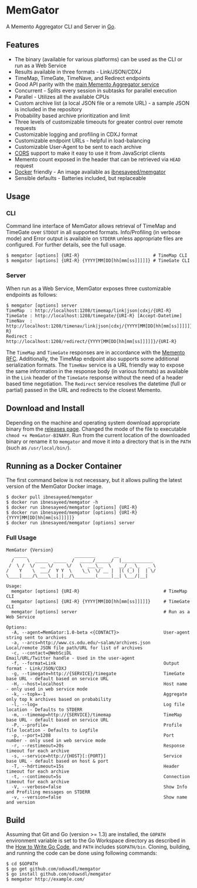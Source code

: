 # MemGator

A Memento Aggregator CLI and Server in [Go](https://golang.org/).

## Features

* The binary (available for various platforms) can be used as the CLI or run as a Web Service
* Results available in three formats - Link/JSON/CDXJ
* TimeMap, TimeGate, TimeNave, and Redirect endpoints
* Good API parity with the [main Memento Aggregator service](http://timetravel.mementoweb.org/guide/api/)
* Concurrent - Splits every session in subtasks for parallel execution
* Parallel - Utilizes all the available CPUs
* Custom archive list (a local JSON file or a remote URL) - a sample JSON is included in the repository
* Probability based archive prioritization and limit
* Three levels of customizable timeouts for greater control over remote requests
* Customizable logging and profiling in CDXJ format
* Customizable endpoint URLs - helpful in load-balancing
* Customizable User-Agent to be sent to each archive
* [CORS](http://www.w3.org/TR/cors/) support to make it easy to use it from JavaScript clients
* Memento count exposed in the header that can be retrieved via `HEAD` request
* [Docker](https://www.docker.com/) friendly - An image available as [ibnesayeed/memgator](https://hub.docker.com/r/ibnesayeed/memgator/)
* Sensible defaults - Batteries included, but replaceable

## Usage

### CLI

Command line interface of MemGator allows retrieval of TimeMap and TimeGate over `STDOUT` in all supported formats. Info/Profiling (in verbose mode) and Error output is available on `STDERR` unless appropriate files are configured. For further details, see the full usage.

```
$ memgator [options] {URI-R}                            # TimeMap CLI
$ memgator [options] {URI-R} {YYYY[MM[DD[hh[mm[ss]]]]]} # TimeGate CLI
```

### Server

When run as a Web Service, MemGator exposes three customizable endpoints as follows:

```
$ memgator [options] server
TimeMap  : http://localhost:1208/timemap/link|json|cdxj/{URI-R}
TimeGate : http://localhost:1208/timegate/{URI-R} [Accept-Datetime]
TimeNav  : http://localhost:1208/timenav/link|json|cdxj/{YYYY[MM[DD[hh[mm[ss]]]]]}/{URI-R}
Redirect : http://localhost:1208/redirect/{YYYY[MM[DD[hh[mm[ss]]]]]}/{URI-R}
```

The `TimeMap` and `TimeGate` responses are in accordance with the [Memento RFC](http://tools.ietf.org/html/rfc7089). Additionally, the TimeMap endpoint also supports some additional serialization formats. The `TimeNav` service is a URL friendly way to expose the same information in the response body (in various formats) as available in the `Link` header of the `TimeGate` response without the need of a header based time negotiation. The `Redirect` service resolves the datetime (full or partial) passed in the URL and redirects to the closest Memento.

## Download and Install

Depending on the machine and operating system download appropriate binary from the [releases page](https://github.com/oduwsdl/memgator/releases). Changed the mode of the file to executable `chmod +x MemGator-BINARY`. Run from the current location of the downloaded binary or rename it to `memgator` and move it into a directory that is in the `PATH` (such as `/usr/local/bin/`).

## Running as a Docker Container

The first command below is not necessary, but it allows pulling the latest version of the MemGator Docker image.

```
$ docker pull ibnesayeed/memgator
$ docker run ibnesayeed/memgator -h
$ docker run ibnesayeed/memgator [options] {URI-R}
$ docker run ibnesayeed/memgator [options] {URI-R} {YYYY[MM[DD[hh[mm[ss]]]]]}
$ docker run ibnesayeed/memgator [options] server
```

### Full Usage

```
MemGator {Version}
   _____                  ________       __
  /     \  _____  _____  /  _____/______/  |____________
 /  \ /  \/  __ \/     \/   \  ___\__  \   __/ _ \_   _ \
/    Y    \  ___/  Y Y  \    \_\  \/ __ |  |( (_) |  | \/
\____|____/\____\__|_|__/\________(_____|__| \___/|__|

Usage:
  memgator [options] {URI-R}                                # TimeMap CLI
  memgator [options] {URI-R} {YYYY[MM[DD[hh[mm[ss]]]]]}     # TimeGate CLI
  memgator [options] server                                 # Run as a Web Service

Options:
  -A, --agent=MemGator:1.0-beta <{CONTACT}>                 User-agent string sent to archives
  -a, --arcs=http://www.cs.odu.edu/~salam/archives.json     Local/remote JSON file path/URL for list of archives
  -c, --contact=@WebSciDL                                   Email/URL/Twitter handle - Used in the user-agent
  -f, --format=Link                                         Output format - Link/JSON/CDXJ
  -g, --timegate=http://{SERVICE}/timegate                  TimeGate base URL - default based on service URL
  -H, --host=localhost                                      Host name - only used in web service mode
  -k, --topk=-1                                             Aggregate only top k archives based on probability
  -l, --log=                                                Log file location - Defaults to STDERR
  -m, --timemap=http://{SERVICE}/timemap                    TimeMap base URL - default based on service URL
  -P, --profile=                                            Profile file location - Defaults to Logfile
  -p, --port=1208                                           Port number - only used in web service mode
  -r, --restimeout=20s                                      Response timeout for each archive
  -s, --service=http://{HOST}[:{PORT}]                      Service base URL - default based on host & port
  -T, --hdrtimeout=15s                                      Header timeout for each archive
  -t, --contimeout=5s                                       Connection timeout for each archive
  -V, --verbose=false                                       Show Info and Profiling messages on STDERR
  -v, --version=false                                       Show name and version
```

## Build

Assuming that Git and Go (version >= 1.3) are installed, the `GOPATH` environment variable is set to the Go Workspace directory as described in the [How to Write Go Code](https://golang.org/doc/code.html), and `PATH` includes `$GOPATH/bin`. Cloning, building, and running the code can be done using following commands:

```
$ cd $GOPATH
$ go get github.com/oduwsdl/memgator
$ go install github.com/oduwsdl/memgator
$ memgator http://example.com/
```
